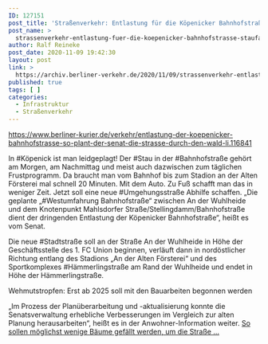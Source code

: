 ```yaml
---
ID: 127151
post_title: 'Straßenverkehr: Entlastung für die Köpenicker Bahnhofstraße? : Staufalle im Berliner Osten: So plant der Senat die Straße durch den Wald, aus Berliner Kurier'
post_name: >
  strassenverkehr-entlastung-fuer-die-koepenicker-bahnhofstrasse-staufalle-im-berliner-osten-so-plant-der-senat-die-strasse-durch-den-wald-aus-berliner-kurier
author: Ralf Reineke
post_date: 2020-11-09 19:42:30
layout: post
link: >
  https://archiv.berliner-verkehr.de/2020/11/09/strassenverkehr-entlastung-fuer-die-koepenicker-bahnhofstrasse-staufalle-im-berliner-osten-so-plant-der-senat-die-strasse-durch-den-wald-aus-berliner-kurier/
published: true
tags: [ ]
categories:
  - Infrastruktur
  - Straßenverkehr
---
```

https://www.berliner-kurier.de/verkehr/entlastung-der-koepenicker-bahnhofstrasse-so-plant-der-senat-die-strasse-durch-den-wald-li.116841

In #Köpenick ist man leidgeplagt! Der #Stau in der #Bahnhofstraße gehört am Morgen, am Nachmittag und meist auch dazwischen zum täglichen Frustprogramm. Da braucht man vom Bahnhof bis zum Stadion an der Alten Försterei mal schnell 20 Minuten. Mit dem Auto. Zu Fuß schafft man das in weniger Zeit. Jetzt soll eine neue #Umgehungsstraße Abhilfe schaffen. „Die geplante „#Westumfahrung Bahnhofstraße“ zwischen An der Wuhlheide und dem Knotenpunkt Mahlsdorfer Straße/Stellingdamm/Bahnhofstraße dient der dringenden Entlastung der Köpenicker Bahnhofstraße“, heißt es vom Senat.

Die neue #Stadtstraße soll an der Straße An der Wuhlheide in Höhe der Geschäftsstelle des 1. FC Union beginnen, verläuft dann in nordöstlicher Richtung entlang des Stadions „An der Alten Försterei“ und des Sportkomplexes #Hämmerlingstraße am Rand der Wuhlheide und endet in Höhe der Hämmerlingstraße.

Wehmutstropfen: Erst ab 2025 soll mit den Bauarbeiten begonnen werden

„Im Prozess der Planüberarbeitung und -aktualisierung konnte die Senatsverwaltung erhebliche Verbesserungen im Vergleich zur alten Planung herausarbeiten“, heißt es in der Anwohner-Information weiter. <a href="https://www.berliner-kurier.de/verkehr/entlastung-der-koepenicker-bahnhofstrasse-so-plant-der-senat-die-strasse-durch-den-wald-li.116841">So sollen möglichst wenige Bäume gefällt werden, um die Straße ...</a>
